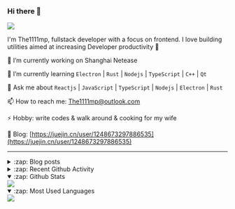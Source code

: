 ### Hi there 👋

![](https://komarev.com/ghpvc/?username=1111mp&color=green)

I'm The1111mp, fullstack developer with a focus on frontend. I love building utilities aimed at increasing Developer productivity 🙌

🔭 I’m currently working on Shanghai Netease

🌱 I’m currently learning `Electron` | `Rust` | `Nodejs` | `TypeScript` | `C++` | `Qt`

💬 Ask me about `Reactjs` | `JavaScript` | `TypeScript` | `Nodejs` | `Electron` | `Rust`

📫 How to reach me: <a href="mailto:The1111mp@outlook.com">The1111mp@outlook.com</a>

⚡ Hobby: write codes & walk around & cooking for my wife

📖 Blog: [https://juejin.cn/user/1248673297886535](https://juejin.cn/user/1248673297886535)

***

<details>
  <summary>:zap: Blog posts</summary>

  - [这里有从零开始构建现代化前端UI组件库所需要的一切](https://juejin.cn/post/7324011329883045915)
  - [使用 nvm-desktop 轻松安装和管理多个 node 版本](https://juejin.cn/post/7267791228872179727)
  - [Electron 中集成 SQLite3 数据库的最佳实践](https://juejin.cn/post/7202807471881306172)
  - [从0开发IM，单聊群聊在线离线消息以及消息的已读未读功能](https://juejin.cn/post/7202583557751865401)
  - [Electron（网页）中实现接近微信消息发送体验的消息输入框及界面](https://juejin.cn/post/7252505446396575781)
  - [Qt中基于QWebEngineView和QWebChannel实现与web的交互](https://juejin.cn/post/7238423148555501629)
</details>

<details>
  <summary>:zap: Recent Github Activity</summary>

  <!--START_SECTION:activity-->
1. 🗣 Commented on [#145](https://github.com/1111mp/nvm-desktop/issues/145#issuecomment-2499845932) in [1111mp/nvm-desktop](https://github.com/1111mp/nvm-desktop)
2. 🔒 Closed issue [#145](https://github.com/1111mp/nvm-desktop/issues/145) in [1111mp/nvm-desktop](https://github.com/1111mp/nvm-desktop)
3. 🗣 Commented on [#146](https://github.com/1111mp/nvm-desktop/issues/146#issuecomment-2499779553) in [1111mp/nvm-desktop](https://github.com/1111mp/nvm-desktop)
4. 🗣 Commented on [#145](https://github.com/1111mp/nvm-desktop/issues/145#issuecomment-2498110838) in [1111mp/nvm-desktop](https://github.com/1111mp/nvm-desktop)
5. 🗣 Commented on [#144](https://github.com/1111mp/nvm-desktop/issues/144#issuecomment-2497476802) in [1111mp/nvm-desktop](https://github.com/1111mp/nvm-desktop)
6. 🗣 Commented on [#143](https://github.com/1111mp/nvm-desktop/issues/143#issuecomment-2495839301) in [1111mp/nvm-desktop](https://github.com/1111mp/nvm-desktop)
7. 🗣 Commented on [#143](https://github.com/1111mp/nvm-desktop/issues/143#issuecomment-2495833629) in [1111mp/nvm-desktop](https://github.com/1111mp/nvm-desktop)
8. 🗣 Commented on [#143](https://github.com/1111mp/nvm-desktop/issues/143#issuecomment-2495831960) in [1111mp/nvm-desktop](https://github.com/1111mp/nvm-desktop)
9. 🗣 Commented on [#143](https://github.com/1111mp/nvm-desktop/issues/143#issuecomment-2495826243) in [1111mp/nvm-desktop](https://github.com/1111mp/nvm-desktop)
10. 🗣 Commented on [#142](https://github.com/1111mp/nvm-desktop/issues/142#issuecomment-2495229058) in [1111mp/nvm-desktop](https://github.com/1111mp/nvm-desktop)
  <!--END_SECTION:activity-->
</details>

<details open>
  <summary>:zap: Github Stats</summary>

  <img align="center" src="https://github-readme-stats-sigma-five.vercel.app/api?username=1111mp&show_icons=true&hide_border=true&theme=gruvbox" />
</details>

<details open>
  <summary>:zap: Most Used Languages</summary>

  <img align="center" src="https://github-readme-stats-sigma-five.vercel.app/api/top-langs/?username=1111mp&layout=compact&show_icons=true&hide_border=true&theme=gruvbox" />
</details>


<!--
**1111mp/1111mp** is a ✨ _special_ ✨ repository because its `README.md` (this file) appears on your GitHub profile.

Here are some ideas to get you started:

- 🔭 I’m currently working on ...
- 🌱 I’m currently learning ...
- 👯 I’m looking to collaborate on ...
- 🤔 I’m looking for help with ...
- 💬 Ask me about ...
- 📫 How to reach me: ...
- 😄 Pronouns: ...
- ⚡ Fun fact: ...
-->
